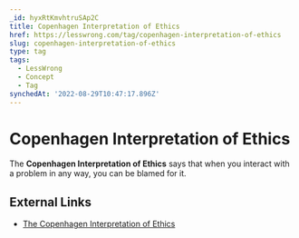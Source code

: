 ```yaml
---
_id: hyxRtKmvhtruSAp2C
title: Copenhagen Interpretation of Ethics
href: https://lesswrong.com/tag/copenhagen-interpretation-of-ethics
slug: copenhagen-interpretation-of-ethics
type: tag
tags:
  - LessWrong
  - Concept
  - Tag
synchedAt: '2022-08-29T10:47:17.896Z'
---
```

# Copenhagen Interpretation of Ethics

The **Copenhagen Interpretation of Ethics** says that when you interact with a problem in any way, you can be blamed for it.

## External Links

- [The Copenhagen Interpretation of Ethics](https://blog.jaibot.com/the-copenhagen-interpretation-of-ethics/)